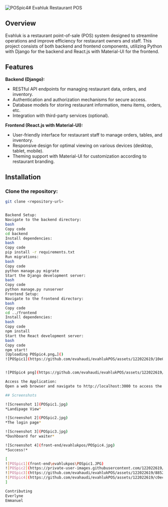 ![POSpic4](https://github.com/evahaudi/evahlukPOS/assets/122022619/942da668-2bf3-4c0e-b18a-6e064b6f2bb3)# Evahluk Restaurant POS

## Overview

Evahluk is a restaurant point-of-sale (POS) system designed to streamline operations and improve efficiency for restaurant owners and staff. This project consists of both backend and frontend components, utilizing Python with Django for the backend and React.js with Material-UI for the frontend.

## Features

**Backend (Django):**
- RESTful API endpoints for managing restaurant data, orders, and inventory.
- Authentication and authorization mechanisms for secure access.
- Database models for storing restaurant information, menu items, orders, etc.
- Integration with third-party services (optional).

**Frontend (React.js with Material-UI):**
- User-friendly interface for restaurant staff to manage orders, tables, and inventory.
- Responsive design for optimal viewing on various devices (desktop, tablet, mobile).
- Theming support with Material-UI for customization according to restaurant branding.

## Installation

### Clone the repository:

```bash
git clone <repository-url>


Backend Setup:
Navigate to the backend directory:
bash
Copy code
cd backend
Install dependencies:
bash
Copy code
pip install -r requirements.txt
Run migrations:
bash
Copy code
python manage.py migrate
Start the Django development server:
bash
Copy code
python manage.py runserver
Frontend Setup:
Navigate to the frontend directory:
bash
Copy code
cd ../frontend
Install dependencies:
bash
Copy code
npm install
Start the React development server:
bash
Copy code
npm start!
[Uploading POSpic4.png…]()
![POSpic1](https://github.com/evahaudi/evahlukPOS/assets/122022619/10e01860-167b-49c9-a0f1-40e7216a4230)


![POSpic4 png](https://github.com/evahaudi/evahlukPOS/assets/122022619/a185c288-a118-411a-9a8f-27e66b813575)

Access the Application:
Open a web browser and navigate to http://localhost:3000 to access the Evahluk POS system.

## Screenshots

![Screenshot 1](POSpic1.jpg)
*Landipage View*

![Screenshot 2](POSpic2.jpg)
*The login page*

![Screenshot 3](POSpic3.jpg)
*Dashboard for waiter*

![Screenshot 4](front-end/evahlukpos/POSpic4.jpg)
*Success!*

[
![POSpic1](front-end\evahlukpos\POSpic1.JPG)
![POSpic2](https://private-user-images.githubusercontent.com/122022619/303921129-00f40fdf-e3cb-4828-bb30-7a0582f51ff1.JPG?jwt=eyJhbGciOiJIUzI1NiIsInR5cCI6IkpXVCJ9.eyJpc3MiOiJnaXRodWIuY29tIiwiYXVkIjoicmF3LmdpdGh1YnVzZXJjb250ZW50LmNvbSIsImtleSI6ImtleTUiLCJleHAiOjE3MDc2NTg1NDIsIm5iZiI6MTcwNzY1ODI0MiwicGF0aCI6Ii8xMjIwMjI2MTkvMzAzOTIxMTI5LTAwZjQwZmRmLWUzY2ItNDgyOC1iYjMwLTdhMDU4MmY1MWZmMS5KUEc_WC1BbXotQWxnb3JpdGhtPUFXUzQtSE1BQy1TSEEyNTYmWC1BbXotQ3JlZGVudGlhbD1BS0lBVkNPRFlMU0E1M1BRSzRaQSUyRjIwMjQwMjExJTJGdXMtZWFzdC0xJTJGczMlMkZhd3M0X3JlcXVlc3QmWC1BbXotRGF0ZT0yMDI0MDIxMVQxMzMwNDJaJlgtQW16LUV4cGlyZXM9MzAwJlgtQW16LVNpZ25hdHVyZT0xNTJkMzBhYmYzZDExOGRmMzU4NDdjMzhiOWFkZGQwMDI4OTY3NTAxNzlhODJjMzIzNjA0YThkMzFlODZlNDMzJlgtQW16LVNpZ25lZEhlYWRlcnM9aG9zdCZhY3Rvcl9pZD0wJmtleV9pZD0wJnJlcG9faWQ9MCJ9.6fGSQgq-rXKi3f5YiZaOU3fBZvz603g52VSfUnoqOJ8)
![POSpic3](https://github.com/evahaudi/evahlukPOS/assets/122022619/8852cf04-9c3a-43c3-a110-5d61952082eb)
![POSpic4](https://github.com/evahaudi/evahlukPOS/assets/122022619/c0ec97ea-9a59-4b1d-99dc-02801911cdf5)
]

Contributing
Everlyne
Emmanuel
